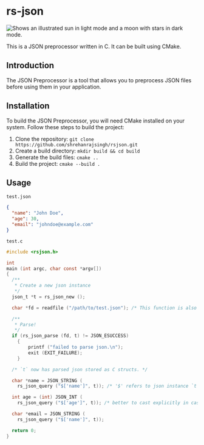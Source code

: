 # rs-json

<picture>
  <source media="(prefers-color-scheme: dark)" srcset="https://user-images.githubusercontent.com/25423296/163456776-7f95b81a-f1ed-45f7-b7ab-8fa810d529fa.png">
  <source media="(prefers-color-scheme: light)" srcset="https://user-images.githubusercontent.com/25423296/163456779-a8556205-d0a5-45e2-ac17-42d089e3c3f8.png">
  <img alt="Shows an illustrated sun in light mode and a moon with stars in dark mode." src="https://user-images.githubusercontent.com/25423296/163456779-a8556205-d0a5-45e2-ac17-42d089e3c3f8.png">
</picture>

This is a JSON preprocessor written in C. It can be built using CMake.

## Introduction

The JSON Preprocessor is a tool that allows you to preprocess JSON files before using them in your application. 

## Installation

To build the JSON Preprocessor, you will need CMake installed on your system. Follow these steps to build the project:

1. Clone the repository: `git clone https://github.com/shrehanrajsingh/rsjson.git`
2. Create a build directory: `mkdir build && cd build`
3. Generate the build files: `cmake ..`
4. Build the project: `cmake --build .`

## Usage
`test.json`
```json
{
  "name": "John Doe",
  "age": 30,
  "email": "johndoe@example.com"
}
```

`test.c`
```c
#include <rsjson.h>

int
main (int argc, char const *argv[])
{
  /**
   * Create a new json instance
   */
  json_t *t = rs_json_new ();

  char *fd = readfile ("/path/to/test.json"); /* This function is also provided in the library */

  /**
   * Parse!
   */
  if (rs_json_parse (fd, t) != JSON_ESUCCESS)
    {
        printf ("failed to parse json.\n");
        exit (EXIT_FAILURE);
    }

  /* `t` now has parsed json stored as C structs. */

  char *name = JSON_STRING (
    rs_json_query ("$['name']", t)); /* '$' refers to json instance `t`. */

  int age = (int) JSON_INT (
    rs_json_query ("$['age']", t)); /* better to cast explicitly in case of numerical data types. */

  char *email = JSON_STRING (
    rs_json_query ("$['name']", t));

  return 0;
}
```
